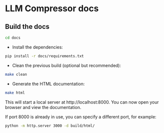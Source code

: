 # LLM Compressor docs

## Build the docs

```bash
cd docs
```

- Install the dependencies:

```bash
pip install -r docs/requirements.txt
```

- Clean the previous build (optional but recommended):

```bash
make clean
```

- Generate the HTML documentation:

```bash
make html
```

This will start a local server at http://localhost:8000. You can now open your browser and view the documentation.

If port 8000 is already in use, you can specify a different port, for example:

```bash
python -m http.server 3000 -d build/html/
```
